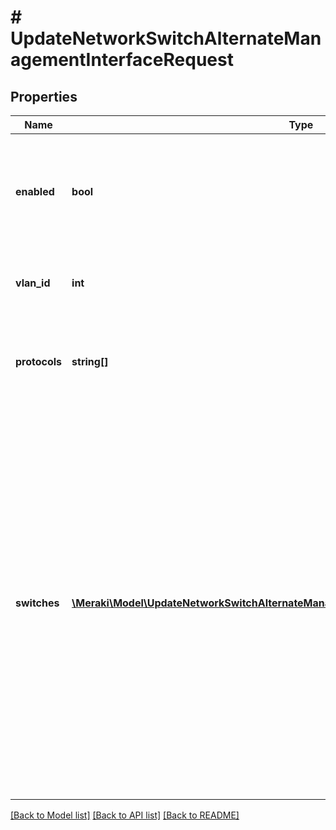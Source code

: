 # # UpdateNetworkSwitchAlternateManagementInterfaceRequest

## Properties

Name | Type | Description | Notes
------------ | ------------- | ------------- | -------------
**enabled** | **bool** | Boolean value to enable or disable AMI configuration. If enabled, VLAN and protocols must be set | [optional]
**vlan_id** | **int** | Alternate management VLAN, must be between 1 and 4094 | [optional]
**protocols** | **string[]** | Can be one or more of the following values: &#39;radius&#39;, &#39;snmp&#39; or &#39;syslog&#39; | [optional]
**switches** | [**\Meraki\Model\UpdateNetworkSwitchAlternateManagementInterfaceRequestSwitchesInner[]**](UpdateNetworkSwitchAlternateManagementInterfaceRequestSwitchesInner.md) | Array of switch serial number and IP assignment. If parameter is present, it cannot have empty body. Note: switches parameter is not applicable for template networks, in other words, do not put &#39;switches&#39; in the body when updating template networks. Also, an empty &#39;switches&#39; array will remove all previous assignments | [optional]

[[Back to Model list]](../../README.md#models) [[Back to API list]](../../README.md#endpoints) [[Back to README]](../../README.md)
